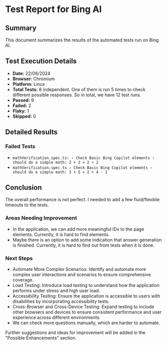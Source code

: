 # Test Report for Bing AI

## Summary

This document summarizes the results of the automated tests run on Bing AI.

## Test Execution Details

- **Date:** 22/06/2024
- **Browser:** Chromium
- **Platform:** Linux
- **Total Tests:** 8 independent. One of them is run 5 times to check different possible responses. So in total, we have 12 test runs.
- **Passed:** 9
- **Failed:** 2
- **Flaky:** 1
- **Skipped:** 0

## Detailed Results

### Failed Tests

- `mathVerification.spec.ts: › Check Basic Bing Copilot elements › should do a simple math: 2 + 2 × 2 ÷ 2`
- `mathVerification.spec.ts › Check Basic Bing Copilot elements › should do a simple math: 3 + 5 × 2 ÷ 4 - 1`

## Conclusion

The overall performance is not perfect. I needed to add a few fluid/flexible timeouts to the tests.

### Areas Needing Improvement

- In the application, we can add more meaningful IDs to the page elements. Currently, it is hard to find elements.
- Maybe there is an option to add some indication that answer generation is finished. Currently, it is hard to find out from tests when it is done.

### Next Steps

- Automate More Complex Scenarios: Identify and automate more complex user interactions and scenarios to ensure comprehensive coverage.
- Load Testing: Introduce load testing to understand how the application performs under stress and high user load.
- Accessibility Testing: Ensure the application is accessible to users with disabilities by incorporating accessibility tests.
- Cross-Browser and Cross-Device Testing: Expand testing to include other browsers and devices to ensure consistent performance and user experience across different environments.
- We can check more questions manually, which are harder to automate.

Further suggestions and ideas for improvement will be added in the "Possible Enhancements" section.
